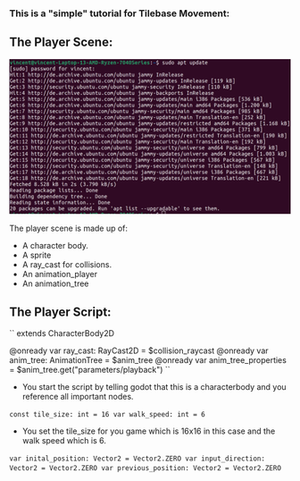 ### This is a "simple" tutorial for Tilebase Movement:


## The Player Scene:


![](/res/player_scene.png)

The player scene is made up of:
- A character body.
- A sprite
- A ray_cast for collisions.
- An animation_player
- An animation_tree


## The Player Script:


``
extends CharacterBody2D


@onready var ray_cast: RayCast2D = $collision_raycast
@onready var anim_tree: AnimationTree = $anim_tree
@onready var anim_tree_properties = $anim_tree.get("parameters/playback")
``

- You start the script by telling godot that this is a characterbody and you reference all important nodes.

``
const tile_size: int = 16
var walk_speed: int = 6
``
- You set the tile_size for you game which is 16x16 in this case and the walk speed which is 6.

``
var inital_position: Vector2 = Vector2.ZERO
var input_direction: Vector2 = Vector2.ZERO
var previous_position: Vector2 = Vector2.ZERO
``




